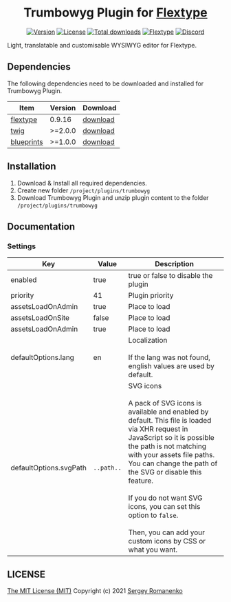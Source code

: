 <h1 align="center">Trumbowyg Plugin for <a href="https://flextype.org/">Flextype</a></h1>

<p align="center">
<a href="https://github.com/flextype-plugins/trumbowyg/releases"><img alt="Version" src="https://img.shields.io/github/release/flextype-plugins/trumbowyg.svg?label=version&color=black"></a> <a href="https://github.com/flextype-plugins/trumbowyg"><img src="https://img.shields.io/badge/license-MIT-blue.svg?color=black" alt="License"></a> <a href="https://github.com/flextype-plugins/trumbowyg"><img src="https://img.shields.io/github/downloads/flextype-plugins/trumbowyg/total.svg?color=black" alt="Total downloads"></a> <a href="https://github.com/flextype/flextype"><img src="https://img.shields.io/badge/Flextype-0.9.16-green.svg?color=black" alt="Flextype"></a> <a href=""><img src="https://img.shields.io/discord/423097982498635778.svg?logo=discord&color=black&label=Discord%20Chat" alt="Discord"></a>
</p>

Light, translatable and customisable WYSIWYG editor for Flextype.

## Dependencies

The following dependencies need to be downloaded and installed for Trumbowyg Plugin.

| Item | Version | Download |
|---|---|---|
| [flextype](https://github.com/flextype/flextype) | 0.9.16 | [download](https://github.com/flextype/flextype/releases) |
| [twig](https://github.com/flextype-plugins/twig) | >=2.0.0 | [download](https://github.com/flextype-plugins/twig/releases) |
| [blueprints](https://github.com/flextype-plugins/blueprints) | >=1.0.0 | [download](https://github.com/flextype-plugins/blueprints/releases) |

## Installation

1. Download & Install all required dependencies.
2. Create new folder `/project/plugins/trumbowyg`
3. Download Trumbowyg Plugin and unzip plugin content to the folder `/project/plugins/trumbowyg`

## Documentation

### Settings

| Key | Value | Description |
|---|---|---|
| enabled | true | true or false to disable the plugin |
| priority | 41 | Plugin priority |
| assetsLoadOnAdmin | true | Place to load |
| assetsLoadOnSite | false | Place to load |
| assetsLoadOnAdmin | true | Place to load |
| defaultOptions.lang | en | Localization <br><br> If the lang was not found, english values are used by default.|
| defaultOptions.svgPath | `..path..` | SVG icons <br><br> A pack of SVG icons is available and enabled by default. This file is loaded via XHR request in JavaScript so it is possible the path is not matching with your assets file paths. You can change the path of the SVG or disable this feature. <br><br> If you do not want SVG icons, you can set this option to `false`. <br><br> Then, you can add your custom icons by CSS or what you want. |

## LICENSE
[The MIT License (MIT)](https://github.com/flextype-plugins/trumbowyg/blob/master/LICENSE.txt)
Copyright (c) 2021 [Sergey Romanenko](https://github.com/Awilum)
